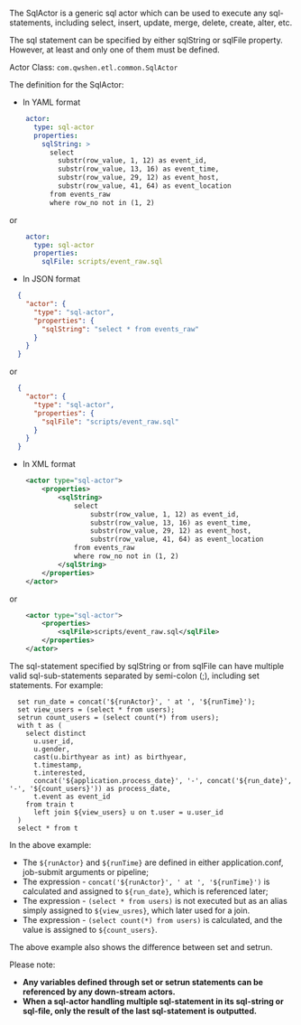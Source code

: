 The SqlActor is a generic sql actor which can be used to execute any sql-statements, including select, insert, update, merge, delete, create, alter, etc.

The sql statement can be specified by either sqlString or sqlFile property. However, at least and only one of them must be defined.

Actor Class: `com.qwshen.etl.common.SqlActor`

The definition for the SqlActor:

- In YAML format
```yaml
    actor:
      type: sql-actor
      properties:
        sqlString: >
          select
            substr(row_value, 1, 12) as event_id,
            substr(row_value, 13, 16) as event_time,
            substr(row_value, 29, 12) as event_host,
            substr(row_value, 41, 64) as event_location
          from events_raw
          where row_no not in (1, 2)
```
or
```yaml
    actor:
      type: sql-actor
      properties:
        sqlFile: scripts/event_raw.sql
```

- In JSON format
```json
  {
    "actor": {
      "type": "sql-actor",
      "properties": {
        "sqlString": "select * from events_raw"
      }
    }
  }
```
or
```json
  {
    "actor": {
      "type": "sql-actor",
      "properties": {
        "sqlFile": "scripts/event_raw.sql"
      }
    }
  }
```

- In XML format
```xml
    <actor type="sql-actor">
        <properties>
            <sqlString>
                select
                    substr(row_value, 1, 12) as event_id,
                    substr(row_value, 13, 16) as event_time,
                    substr(row_value, 29, 12) as event_host,
                    substr(row_value, 41, 64) as event_location
                from events_raw
                where row_no not in (1, 2)
            </sqlString>
        </properties>
    </actor>
```
or
```xml
    <actor type="sql-actor">
        <properties>
            <sqlFile>scripts/event_raw.sql</sqlFile>
        </properties>
    </actor>
```

The sql-statement specified by sqlString or from sqlFile can have multiple valid sql-sub-statements separated by semi-colon (;), including set statements. For example:
```roomsql
  set run_date = concat('${runActor}', ' at ', '${runTime}');
  set view_users = (select * from users);
  setrun count_users = (select count(*) from users);
  with t as (
    select distinct
      u.user_id,
      u.gender,
      cast(u.birthyear as int) as birthyear,
      t.timestamp,
      t.interested,
      concat('${application.process_date}', '-', concat('${run_date}', '-', '${count_users}')) as process_date,
      t.event as event_id
    from train t
      left join ${view_users} u on t.user = u.user_id
  )
  select * from t      
```

In the above example:
- The ```${runActor}``` and ```${runTime}``` are defined in either application.conf, job-submit arguments or pipeline;
- The expression - ```concat('${runActor}', ' at ', '${runTime}')``` is calculated and assigned to ```${run_date}```, which is referenced later;
- The expression - ```(select * from users)``` is not executed but as an alias simply assigned to ```${view_usres}```, which later used for a join.
- The expression - ```(select count(*) from users)``` is calculated, and the value is assigned to ```${count_users}```.

The above example also shows the difference between set and setrun.

Please note:
- **Any variables defined through set or setrun statements can be referenced by any down-stream actors.**
- **When a sql-actor handling multiple sql-statement in its sql-string or sql-file, only the result of the last sql-statement is outputted.**
